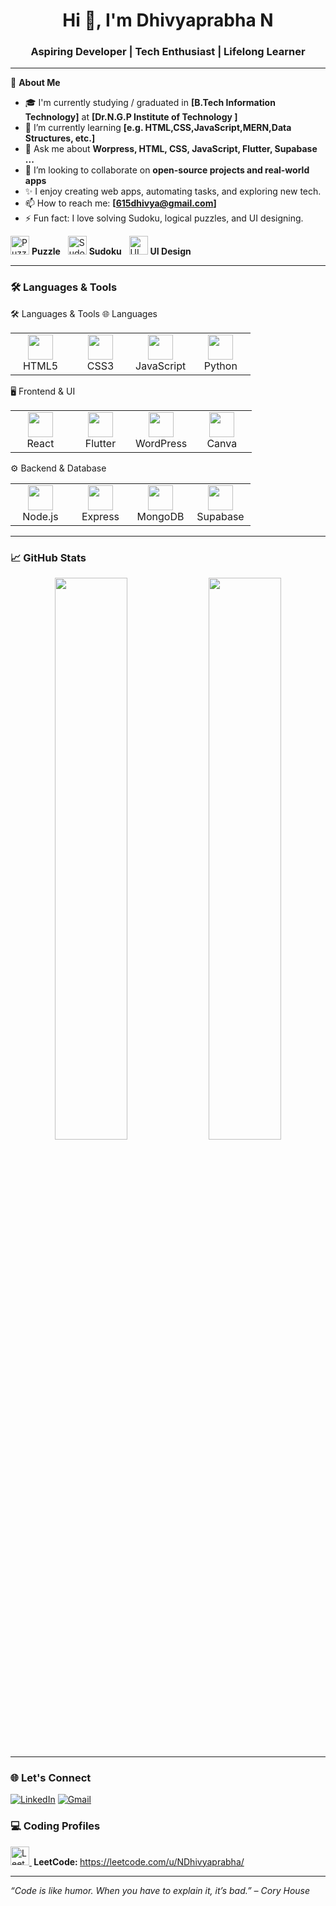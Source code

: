 
<!--
**dhivyaprabhanatarajan/dhivyaprabhanatarajan** is a ✨ _special_ ✨ repository because its `README.md` (this file) appears on your GitHub profile.

Here are some ideas to get you started:

- 🔭 I’m currently working on ...
- 🌱 I’m currently learning ...
- 👯 I’m looking to collaborate on ...
- 🤔 I’m looking for help with ...
- 💬 Ask me about ...
- 📫 How to reach me: ...
- 😄 Pronouns: ...
- ⚡ Fun fact: ...
-->


<h1 align="center">Hi 👋, I'm Dhivyaprabha N</h1>
<h3 align="center">Aspiring Developer | Tech Enthusiast | Lifelong Learner</h3>

---

🌟 **About Me**

- 🎓 I'm currently studying / graduated in **[B.Tech Information Technology]** at **[Dr.N.G.P Institute of Technology ]**
- 🌱 I’m currently learning **[e.g. HTML,CSS,JavaScript,MERN,Data Structures, etc.]**
- 💬 Ask me about **Worpress, HTML, CSS, JavaScript, Flutter, Supabase ...**
- 👯 I’m looking to collaborate on **open-source projects and real-world apps**
- ✨ I enjoy creating web apps, automating tasks, and exploring new tech.
- 📫 How to reach me: **[615dhivya@gmail.com]**  
- ⚡ Fun fact: I love solving Sudoku, logical puzzles, and UI designing.

<p align="left">
  <img src="https://img.icons8.com/color/48/puzzle.png" width="30" alt="Puzzle"/>
  <strong>Puzzle</strong>&nbsp;&nbsp;
  
  <img src="https://store-images.s-microsoft.com/image/apps.51614.14043557400480129.785a8c27-f3e7-4873-a3fb-94a2c71337d6.3ec510c9-bd42-4693-a2d2-ab63cf055fee?h=1280" width="30" alt="Sudoku"/>
  <strong>Sudoku</strong>&nbsp;&nbsp;

  <img src="https://img.icons8.com/color/48/design--v1.png" width="30" alt="UI Design"/>
  <strong>UI Design</strong>
</p>

---

### 🛠️ Languages & Tools

🛠️ Languages & Tools
🌐 Languages
<table> <tr> <td align="center" width="80"> <img src="https://cdn.jsdelivr.net/gh/devicons/devicon/icons/html5/html5-original.svg" width="40" /><br>HTML5 </td> <td align="center" width="80"> <img src="https://cdn.jsdelivr.net/gh/devicons/devicon/icons/css3/css3-original.svg" width="40" /><br>CSS3 </td> <td align="center" width="80"> <img src="https://cdn.jsdelivr.net/gh/devicons/devicon/icons/javascript/javascript-original.svg" width="40" /><br>JavaScript </td> <td align="center" width="80"> <img src="https://cdn.jsdelivr.net/gh/devicons/devicon/icons/python/python-original.svg" width="40" /><br>Python </td> </tr> </table>
🖥️ Frontend & UI
<table> <tr> <td align="center" width="80"> <img src="https://cdn.jsdelivr.net/gh/devicons/devicon/icons/react/react-original.svg" width="40" /><br>React </td> <td align="center" width="80"> <img src="https://cdn.jsdelivr.net/gh/devicons/devicon/icons/flutter/flutter-original.svg" width="40" /><br>Flutter </td> <td align="center" width="80"> <img src="https://cdn.jsdelivr.net/gh/devicons/devicon/icons/wordpress/wordpress-plain.svg" width="40" /><br>WordPress </td> <td align="center" width="80"> <img src="https://img.icons8.com/color/48/000000/canva.png" width="40" /><br>Canva </td> </tr> </table>
⚙️ Backend & Database
<table> <tr> <td align="center" width="80"> <img src="https://cdn.jsdelivr.net/gh/devicons/devicon/icons/nodejs/nodejs-original.svg" width="40" /><br>Node.js </td> <td align="center" width="80"> <img src="https://cdn.jsdelivr.net/gh/devicons/devicon/icons/express/express-original.svg" width="40" /><br>Express </td> <td align="center" width="80"> <img src="https://cdn.jsdelivr.net/gh/devicons/devicon/icons/mongodb/mongodb-original.svg" width="40" /><br>MongoDB </td> <td align="center" width="80"> <img src="https://cdn.jsdelivr.net/gh/devicons/devicon/icons/supabase/supabase-original.svg" width="40" /><br>Supabase </td> </tr> </table>


---

### 📈 GitHub Stats

<p align="center">
  <img src="https://github-readme-stats.vercel.app/api?username=dhivyaprabhanatarajan&show_icons=true&theme=tokyonight" width="48%"/>
  <img src="https://github-readme-streak-stats.herokuapp.com/?user=dhivyaprabhanatarajan&theme=tokyonight" width="48%"/>
</p>

---

### 🌐 Let's Connect

[![LinkedIn](https://img.shields.io/badge/-LinkedIn-0077B5?logo=linkedin&logoColor=white)](linkedin.com/in/n-dhivya-prabha-875634263)
[![Gmail](https://img.shields.io/badge/-Gmail-D14836?logo=gmail&logoColor=white)](mailto:615dhivya@gmail.com)
### 💻 Coding Profiles

<p align="left">
  <a href="https://leetcode.com/u/NDhivyaprabha/" target="_blank">
    <img src="https://cdn.jsdelivr.net/gh/devicons/devicon/icons/leetcode/leetcode-original.svg" width="30" alt="LeetCode"/>
  </a>
  <strong>&nbsp;LeetCode: </strong>
  <a href="https://leetcode.com/u/NDhivyaprabha/" target="_blank">https://leetcode.com/u/NDhivyaprabha/</a>
</p>

---

*“Code is like humor. When you have to explain it, it’s bad.” – Cory House*
